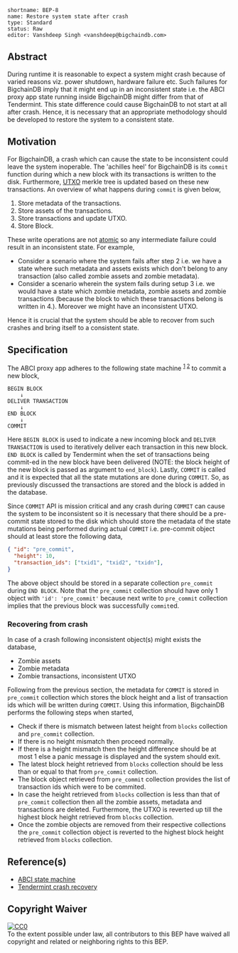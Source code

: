 ```
shortname: BEP-8
name: Restore system state after crash
type: Standard
status: Raw
editor: Vanshdeep Singh <vanshdeep@bigchaindb.com>
```

## Abstract
During runtime it is reasonable to expect a system might crash because of varied reasons viz. power shutdown, hardware failure etc. Such failures for BigchainDB imply that it might end up in an inconsistent state i.e. the ABCI proxy app state running inside BigchainDB might differ from that of Tendermint. This state difference could cause BigchainDB to not start at all after crash. Hence, it is necessary that an appropriate methodology should be developed to restore the system to a consistent state.


## Motivation
For BigchainDB, a crash which can cause the state to be inconsistent could leave the system inoperable. The 'achilles heel' for BigchainDB is its `commit` function during which a new block with its transactions is written to the disk. Furthermore, [UTXO](https://bitcoin.org/en/glossary/unspent-transaction-output) merkle tree is updated based on these new transactions. An overview of what happens during `commit` is given below,

1. Store metadata of the transactions.
1. Store assets of the transactions.
1. Store transactions and update UTXO.
1. Store Block.

These write operations are not [atomic](https://en.wikipedia.org/wiki/ACID) so any intermediate failure could result in an inconsistent state. For example, 

- Consider a scenario where the system fails after step 2 i.e. we have a state where such metadata and assets exists which don't belong to any transaction (also called zombie assets and zombie metadata).
- Consider a scenario wherein the system fails during setup 3 i.e. we would have a state which zombie metadata, zombie assets and zombie transactions (because the block to which these transactions belong is written in 4.). Moreover we might have an inconsistent UTXO.

Hence it is crucial that the system should be able to recover from such crashes and bring itself to a consistent state.


## Specification
The ABCI proxy app adheres to the following state machine <sup>[1](https://tendermint.readthedocs.io/en/master/introduction.html#intro-to-abci) [2](https://tendermint.readthedocs.io/en/master/app-development.html)</sup> to commit a new block,

```
BEGIN BLOCK
    ↓
DELIVER TRANSACTION
    ↓
END BLOCK
    ↓
COMMIT
```

Here `BEGIN BLOCK` is used to indicate a new incoming block and `DELIVER TRANSACTION` is used to iteratively deliver each transaction in this new block. `END BLOCK` is called by Tendermint when the set of transactions being commit-ed in the new block have been delivered (NOTE: the block height of the new block is passed as argument to `end_block`). Lastly, `COMMIT` is called and it is expected that all the state mutations are done during `COMMIT`. So, as previously discussed the transactions are stored and the block is added in the database.

Since `COMMIT` API is mission critical and any crash during `COMMIT` can cause the system to be inconsistent so it is necessary that there should be a pre-commit state stored to the disk which should store the metadata of the state mutations being performed during actual `COMMIT` i.e. pre-commit object should at least store the following data,

```json
{ "id": "pre_commit",
  "height": 10,
  "transaction_ids": ["txid1", "txid2", "txidn"],
}
```

The above object should be stored in a separate collection `pre_commit` during `END BLOCK`. Note that the `pre_commit` collection should have only 1 object with `'id': 'pre_commit'` because next write to `pre_commit` collection implies that the previous block was successfully `commit`ed. 

### Recovering from crash
In case of a crash following inconsistent object(s) might exists the database,

- Zombie assets
- Zombie metadata
- Zombie transactions, inconsistent UTXO

Following from the previous section, the metadata for `COMMIT` is stored in `pre_commit` collection which stores the block height and a list of transaction ids which will be written during `COMMIT`. Using this information, BigchainDB performs the following steps when started,

- Check if there is mismatch between latest height from `blocks` collection and `pre_commit` collection.
- If there is no height mismatch then proceed normally.
- If there is a height mismatch then the height difference should be at most 1 else a panic message is displayed and the system should exit.
- The latest block height retrieved from `blocks` collection should be less than or equal to that from `pre_commit` collection.
- The block object retrieved from `pre_commit` collection provides the list of transaction ids which were to be commited.
- In case the height retrieved from `blocks` collection is less than that of `pre_commit` collection then all the zombie assets, metadata and transactions are deleted. Furthermore, the UTXO is reverted up till the highest block height retrieved from `blocks` collection.
- Once the zombie objects are removed from their respective collections the `pre_commit` collection object is reverted to the highest block height retrieved from `blocks` collection.


## Reference(s)
- [ABCI state machine](http://tendermint.readthedocs.io/projects/tools/en/master/app-development.html#blockchain-protocol)
- [Tendermint crash recovery](https://github.com/tendermint/tendermint/issues/1254)


## Copyright Waiver

<p xmlns:dct="http://purl.org/dc/terms/">
  <a rel="license"
     href="http://creativecommons.org/publicdomain/zero/1.0/">
    <img src="http://i.creativecommons.org/p/zero/1.0/88x31.png" style="border-style: none;" alt="CC0" />
  </a>
  <br />
  To the extent possible under law, all contributors to this BEP
  have waived all copyright and related or neighboring rights to this BEP.
</p>
